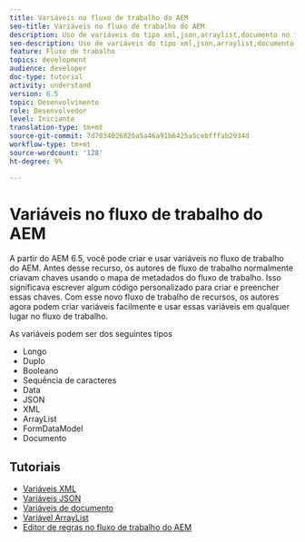 ```yaml
---
title: Variáveis no fluxo de trabalho do AEM
seo-title: Variáveis no fluxo de trabalho do AEM
description: Uso de variáveis do tipo xml,json,arraylist,documento no fluxo de trabalho do aem
seo-description: Uso de variáveis do tipo xml,json,arraylist,documento no fluxo de trabalho do aem
feature: Fluxo de trabalho
topics: development
audience: developer
doc-type: tutorial
activity: understand
version: 6.5
topic: Desenvolvimento
role: Desenvolvedor
level: Iniciante
translation-type: tm+mt
source-git-commit: 7d7034026826a5a46a91b6425a5cebfffab2934d
workflow-type: tm+mt
source-wordcount: '128'
ht-degree: 9%

---
```



# Variáveis no fluxo de trabalho do AEM

A partir do AEM 6.5, você pode criar e usar variáveis no fluxo de trabalho do AEM. Antes desse recurso, os autores de fluxo de trabalho normalmente criavam chaves usando o mapa de metadados do fluxo de trabalho. Isso significava escrever algum código personalizado para criar e preencher essas chaves. Com esse novo fluxo de trabalho de recursos, os autores agora podem criar variáveis facilmente e usar essas variáveis em qualquer lugar no fluxo de trabalho.

As variáveis podem ser dos seguintes tipos

* Longo
* Duplo
* Booleano
* Sequência de caracteres
* Data
* JSON 
* XML
* ArrayList
* FormDataModel
* Documento

## Tutoriais

* [Variáveis XML](part1.md)
* [Variáveis JSON](part2.md)
* [Variáveis de documento](part3.md)
* [Variável ArrayList](part4.md)
* [Editor de regras no fluxo de trabalho do AEM](part5.md)
